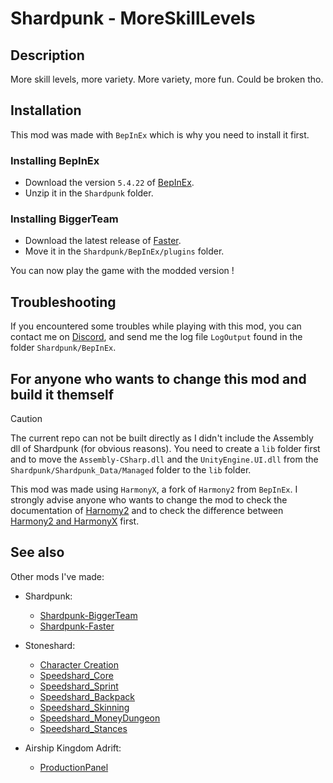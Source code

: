 # Shardpunk - MoreSkillLevels

## Description

More skill levels, more variety. More variety, more fun. Could be broken tho.

## Installation

This mod was made with `BepInEx` which is why you need to install it first.

### Installing BepInEx

- Download the version `5.4.22` of [BepInEx](https://github.com/BepInEx/BepInEx/releases/tag/v5.4.22).
- Unzip it in the `Shardpunk` folder.

### Installing BiggerTeam

- Download the latest release of [Faster](https://github.com/remyCases/Shardpunk-MoreSkillLevels/releases). 
- Move it in the `Shardpunk/BepInEx/plugins` folder.

You can now play the game with the modded version !

## Troubleshooting

If you encountered some troubles while playing with this mod, you can contact me on [Discord](https://discord.com/users/200330865522376704), and send me the log file `LogOutput` found in the folder `Shardpunk/BepInEx`.

## For anyone who wants to change this mod and build it themself

> [!CAUTION]
> The current repo can not be built directly as I didn't include the Assembly dll of Shardpunk (for obvious reasons).
> You need to create a `lib` folder first and to move the `Assembly-CSharp.dll` and the `UnityEngine.UI.dll` from the `Shardpunk/Shardpunk_Data/Managed` folder to the `lib` folder.

This mod was made using `HarmonyX`, a fork of `Harmony2` from `BepInEx`. I strongly advise anyone who wants to change the mod to check the documentation of [Harnomy2](https://harmony.pardeike.net/articles/intro.html) and to check the difference between [Harmony2 and HarmonyX](https://github.com/BepInEx/HarmonyX/wiki/Difference-between-Harmony-and-HarmonyX) first.

## See also

Other mods I've made:
- Shardpunk:
    - [Shardpunk-BiggerTeam](https://github.com/remyCases/Shardpunk-BiggerTeam)
    - [Shardpunk-Faster](https://github.com/remyCases/Shardpunk-Faster)

- Stoneshard:
    - [Character Creation](https://github.com/remyCases/CharacterCreator)
    - [Speedshard_Core](https://github.com/remyCases/SpeedshardCore)
    - [Speedshard_Sprint](https://github.com/remyCases/SpeedshardSprint)
    - [Speedshard_Backpack](https://github.com/remyCases/SpeedshardBackpack)
    - [Speedshard_Skinning](https://github.com/remyCases/SpeedshardSkinning)
    - [Speedshard_MoneyDungeon](https://github.com/remyCases/SpeedshardMoneyDungeon)
    - [Speedshard_Stances](https://github.com/remyCases/SpeedshardStances)

- Airship Kingdom Adrift:
    - [ProductionPanel](https://github.com/remyCases/AKAMod_ProdPanel)